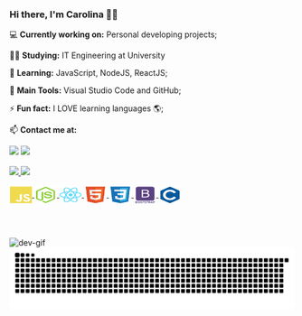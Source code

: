 

### Hi there, I'm Carolina 👩‍💻

💻 **Currently working on:** Personal developing projects;

👩‍🎓 **Studying:** IT Engineering at University

🌱 **Learning:** JavaScript, NodeJS, ReactJS;

🧰 **Main Tools:** Visual Studio Code and GitHub;

⚡ **Fun fact:** I LOVE learning languages 🌎;

📫 **Contact me at:**

<div>
    <a href="https://www.linkedin.com/in/ramoncarolina" target="_blank"><img src="https://img.shields.io/badge/LinkedIn-0077B5?style=for-the-badge&logo=linkedin&logoColor=white" target="_blank"></a> 
        <a href="https://carolina-ramon.netlify.app" target="_blank"><img src="https://img.shields.io/badge/Netlify-00C7B7?style=for-the-badge&logo=netlify&logoColor=white" target="_blank"></a> 
    <br>
    <br>
    <a href="https://github.com/CarolinaRamon">
    <img height="180em" src="https://github-readme-stats.vercel.app/api?username=CarolinaRamon&show_icons=true&theme=radical&include_all_commits=true&count_private=true"/>
    <img height="180em" src="https://github-readme-stats.vercel.app/api/top-langs/?username=CarolinaRamon&layout=compact&langs_count=7&theme=radical"/>
</div>

<div style="display: inline_block"><br>
    <img align="center" alt="JS" height="30" width="40" src="https://raw.githubusercontent.com/devicons/devicon/master/icons/javascript/javascript-plain.svg">
    <img align="center" alt="NodeJS" height="30" width="40" src="https://raw.githubusercontent.com/devicons/devicon/master/icons/nodejs/nodejs-original.svg">
    <img align="center" alt="React" height="30" width="40" src="https://raw.githubusercontent.com/devicons/devicon/master/icons/react/react-original.svg">
    <img align="center" alt="HTML" height="30" width="40" src="https://raw.githubusercontent.com/devicons/devicon/master/icons/html5/html5-original.svg">
    <img align="center" alt="CSS" height="30" width="40" src="https://raw.githubusercontent.com/devicons/devicon/master/icons/css3/css3-original.svg">
    <img align="center" alt="Bootstrap" height="30" width="40" src="https://raw.githubusercontent.com/devicons/devicon/master/icons/bootstrap/bootstrap-plain-wordmark.svg">
    <img align="center" alt="C" height="30" width="40" src="https://raw.githubusercontent.com/devicons/devicon/master/icons/c/c-plain.svg">
    <br>
</div>

##
<br>
<div> 
   <img align="left" alt="dev-gif" src="https://media.giphy.com/media/L1R1tvI9svkIWwpVYr/giphy.gif">
</div>

![Snake animation](https://github.com/CarolinaRamon/CarolinaRamon/blob/output/github-contribution-grid-snake.svg)
